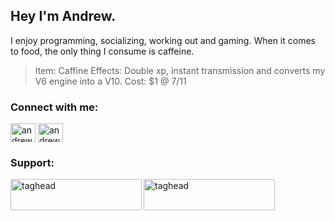 

## Hey I'm Andrew.

I enjoy programming, socializing, working out and gaming. When it comes to food, the only thing I consume is caffeine. 

> Item: Caffine
> Effects: Double xp, instant transmission and converts my V6 engine into a V10.
> Cost: $1 @ 7/11 

<h3 align="left">Connect with me:</h3>
<p align="left">
<a href="https://twitter.com/andrewchander" target="blank"><img align="center" src="https://raw.githubusercontent.com/rahuldkjain/github-profile-readme-generator/master/src/images/icons/Social/twitter.svg" alt="andrewchander" height="30" width="40" /></a>
<a href="https://linkedin.com/in/andrew-chander-24418315b" target="blank"><img align="center" src="https://raw.githubusercontent.com/rahuldkjain/github-profile-readme-generator/master/src/images/icons/Social/linked-in-alt.svg" alt="andrew-chander-24418315b" height="30" width="40" /></a>
</p>
<h3 align="left">Support:</h3>
<p><a href="https://www.buymeacoffee.com/taghead"> <img align="left" src="https://cdn.buymeacoffee.com/buttons/v2/default-yellow.png" height="50" width="210" alt="taghead" /></a><a href="https://ko-fi.com/taghead"> <img align="left" src="https://cdn.ko-fi.com/cdn/kofi3.png?v=3" height="50" width="210" alt="taghead" /></a></p><br><br>
